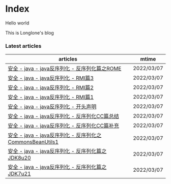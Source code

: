 # Index

Hello world

This is Longlone's blog

### Latest articles
| articles | mtime |
|  ----    | ----  |
|[安全 - java - java反序列化 - 反序列化篇之ROME](安全/java/java反序列化/反序列化篇之ROME.md)|2022/03/07|
|[安全 - java - java反序列化 - RMI篇3](安全/java/java反序列化/RMI篇3.md)|2022/03/07|
|[安全 - java - java反序列化 - RMI篇2](安全/java/java反序列化/RMI篇2.md)|2022/03/07|
|[安全 - java - java反序列化 - RMI篇1](安全/java/java反序列化/RMI篇1.md)|2022/03/07|
|[安全 - java - java反序列化 - 开头声明](安全/java/java反序列化/开头声明.md)|2022/03/07|
|[安全 - java - java反序列化 - 反序列化CC篇总结](安全/java/java反序列化/反序列化CC篇总结.md)|2022/03/07|
|[安全 - java - java反序列化 - 反序列化CC篇补充](安全/java/java反序列化/反序列化CC篇补充.md)|2022/03/07|
|[安全 - java - java反序列化 - 反序列化之CommonsBeanUtils1](安全/java/java反序列化/反序列化之CommonsBeanUtils1.md)|2022/03/07|
|[安全 - java - java反序列化 - 反序列化篇之JDK8u20](安全/java/java反序列化/反序列化篇之JDK8u20.md)|2022/03/07|
|[安全 - java - java反序列化 - 反序列化篇之JDK7u21](安全/java/java反序列化/反序列化篇之JDK7u21.md)|2022/03/07|
